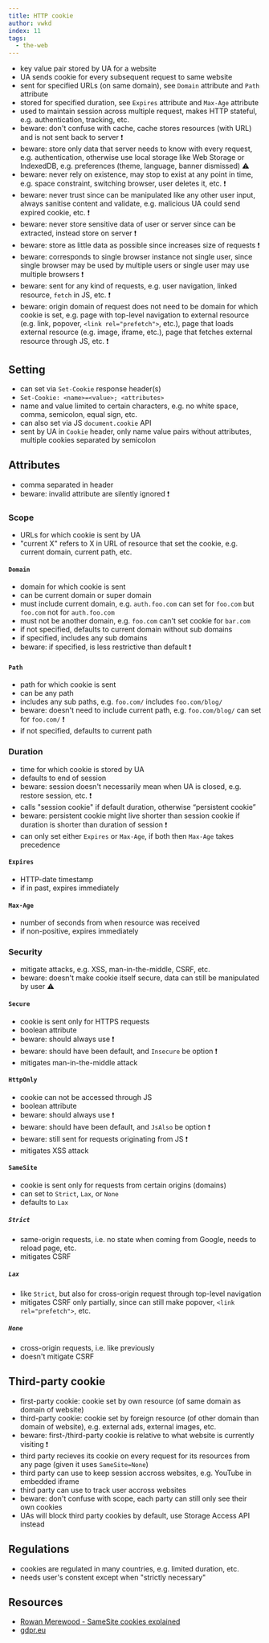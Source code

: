 ```yaml
---
title: HTTP cookie
author: vwkd
index: 11
tags:
  - the-web
---
```


- key value pair stored by UA for a website
- UA sends cookie for every subsequent request to same website
- sent for specified URLs (on same domain), see `Domain` attribute and `Path` attribute
- stored for specified duration, see `Expires` attribute and `Max-Age` attribute
- used to maintain session across multiple request, makes HTTP stateful, e.g. authentication, tracking, etc.
- beware: don't confuse with cache, cache stores resources (with URL) and is not sent back to server ❗️
- beware: store only data that server needs to know with every request, e.g. authentication, otherwise use local storage like Web Storage or IndexedDB, e.g. preferences (theme, language, banner dismissed) ⚠️
- beware: never rely on existence, may stop to exist at any point in time, e.g. space constraint, switching browser, user deletes it, etc. ❗️
- beware: never trust since can be manipulated like any other user input, always sanitise content and validate, e.g. malicious UA could send expired cookie, etc. ❗️
- beware: never store sensitive data of user or server since can be extracted, instead store on server ❗️
- beware: store as little data as possible since increases size of requests ❗️
- beware: corresponds to single browser instance not single user, since single browser may be used by multiple users or single user may use multiple browsers ❗️
- beware: sent for any kind of requests, e.g. user navigation, linked resource, `fetch` in JS, etc. ❗️
- beware: origin domain of request does not need to be domain for which cookie is set, e.g. page with top-level navigation to external resource (e.g. link, popover, `<link rel="prefetch">`, etc.), page that loads external resource (e.g. image, iframe, etc.), page that fetches external resource through JS, etc. ❗️



## Setting

- can set via `Set-Cookie` response header(s)
- `Set-Cookie: <name>=<value>; <attributes>`
- name and value limited to certain characters, e.g. no white space, comma, semicolon, equal sign, etc.
- can also set via JS `document.cookie` API
- sent by UA in `Cookie` header, only name value pairs without attributes, multiple cookies separated by semicolon



## Attributes

- comma separated in header
- beware: invalid attribute are silently ignored ❗️

### Scope

- URLs for which cookie is sent by UA
- "current X" refers to X in URL of resource that set the cookie, e.g. current domain, current path, etc.

#### `Domain`

- domain for which cookie is sent
- can be current domain or super domain
- must include current domain, e.g. `auth.foo.com` can set for `foo.com` but `foo.com` not for `auth.foo.com`
- must not be another domain, e.g. `foo.com` can't set cookie for `bar.com`
- if not specified, defaults to current domain without sub domains
- if specified, includes any sub domains
- beware: if specified, is less restrictive than default ❗️

#### `Path`

- path for which cookie is sent
- can be any path
- includes any sub paths, e.g. `foo.com/` includes `foo.com/blog/`
- beware: doesn't need to include current path, e.g. `foo.com/blog/` can set for `foo.com/` ❗️
- if not specified, defaults to current path

### Duration

- time for which cookie is stored by UA
- defaults to end of session
- beware: session doesn't necessarily mean when UA is closed, e.g. restore session, etc. ❗️
- calls "session cookie" if default duration, otherwise “persistent cookie”
- beware: persistent cookie might live shorter than session cookie if duration is shorter than duration of session ❗️
- can only set either `Expires` or `Max-Age`, if both then `Max-Age` takes precedence

#### `Expires`

- HTTP-date timestamp
- if in past, expires immediately

#### `Max-Age`

- number of seconds from when resource was received
- if non-positive, expires immediately

### Security

- mitigate attacks, e.g. XSS, man-in-the-middle, CSRF, etc.
- beware: doesn't make cookie itself secure, data can still be manipulated by user ⚠️

#### `Secure`

- cookie is sent only for HTTPS requests
- boolean attribute
- beware: should always use ❗️
- beware: should have been default, and `Insecure` be option ❗️
- mitigates man-in-the-middle attack

#### `HttpOnly`

- cookie can not be accessed through JS
- boolean attribute
- beware: should always use ❗️
- beware: should have been default, and `JsAlso` be option ❗️
- beware: still sent for requests originating from JS ❗️
- mitigates XSS attack

#### `SameSite`

- cookie is sent only for requests from certain origins (domains)
- can set to `Strict`, `Lax`, or `None`
- defaults to `Lax`

##### `Strict`

- same-origin requests, i.e. no state when coming from Google, needs to reload page, etc.
- mitigates CSRF

##### `Lax`

- like `Strict`, but also for cross-origin request through top-level navigation
- mitigates CSRF only partially, since can still make popover, `<link rel="prefetch">`, etc.

##### `None`

- cross-origin requests, i.e. like previously
- doesn't mitigate CSRF



## Third-party cookie

- first-party cookie: cookie set by own resource (of same domain as domain of website)
- third-party cookie: cookie set by foreign resource (of other domain than domain of website), e.g. external ads, external images, etc.
- beware: first-/third-party cookie is relative to what website is currently visiting ❗️
- third party recieves its cookie on every request for its resources from any page (given it uses `SameSite=None`)
- third party can use to keep session accross websites, e.g. YouTube in embedded iframe
- third party can use to track user accross websites
- beware: don't confuse with scope, each party can still only see their own cookies
- UAs will block third party cookies by default, use Storage Access API instead



## Regulations

- cookies are regulated in many countries, e.g. limited duration, etc.
- needs user's constent except when "strictly necessary"



## Resources

- [Rowan Merewood - SameSite cookies explained](https://web.dev/samesite-cookies-explained/)
- [gdpr.eu](https://gdpr.eu/cookies/)